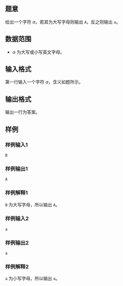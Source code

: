 ## 题意

给出一个字符 $\alpha$，若其为大写字母则输出 `A`，反之则输出 `a`。

## 数据范围

- $\alpha$ 为大写或小写英文字母。

## 输入格式

第一行输入一个字符 $\alpha$，含义如题所示。

## 输出格式

输出一行为答案。

## 样例

### 样例输入1

```
B
```

### 样例输出1

```
A
```

### 样例解释1

`B` 为大写字母，所以输出 `A`。

### 样例输入2

```
a
```

### 样例输出2

```
a
```

### 样例解释2

`a` 为小写字母，所以输出 `a`。